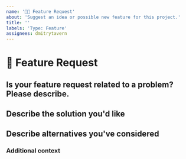 ```yaml
---
name: '🚀🆕 Feature Request'
about: 'Suggest an idea or possible new feature for this project.'
title: ''
labels: 'Type: Feature'
assignees: dmitrytavern
---
```


# **🚀 Feature Request**

## **Is your feature request related to a problem? Please describe.**

<!-- A clear and concise description of what the problem is. Ex. I'm always frustrated when [...] -->

## **Describe the solution you'd like**

<!-- A clear and concise description of what you want to happen. -->

## **Describe alternatives you've considered**

<!-- A clear and concise description of any alternative solutions or features you've considered. -->

### **Additional context**

<!-- Add any other context or additional information about the problem here.-->

